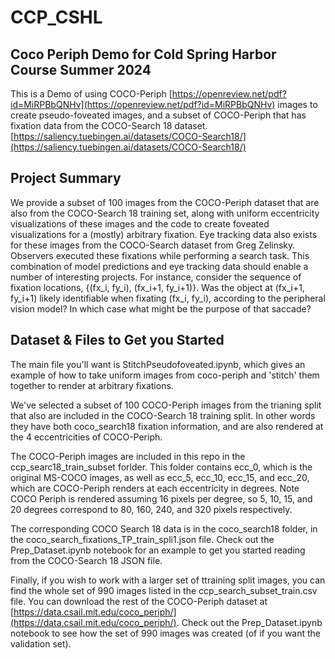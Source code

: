 # CCP_CSHL

## Coco Periph Demo for Cold Spring Harbor Course Summer 2024  

This is a Demo of using COCO-Periph [https://openreview.net/pdf?id=MiRPBbQNHv](https://openreview.net/pdf?id=MiRPBbQNHv) images to create pseudo-foveated images, and a subset of COCO-Periph that has fixation data from the COCO-Search 18 dataset. [https://saliency.tuebingen.ai/datasets/COCO-Search18/](https://saliency.tuebingen.ai/datasets/COCO-Search18/)  

## Project Summary

We provide a subset of 100 images from the COCO-Periph dataset that are also from the  COCO-Search 18 training set, along with uniform eccentricity visualizations of these images and the code to create foveated visualizations for a (mostly) arbitrary fixation. Eye tracking data also exists for these images from the COCO-Search dataset from Greg Zelinsky. Observers executed these fixations while performing a search task. This combination of model predictions and eye tracking data should enable a number of interesting projects. For instance, consider the sequence of fixation locations, {(fx_i, fy_i), (fx_i+1, fy_i+1)}. Was the object at (fx_i+1, fy_i+1) likely identifiable when fixating (fx_i, fy_i), according to the peripheral vision model? In which case what might be the purpose of that saccade?   

## Dataset & Files to Get you Started

The main file you'll want is StitchPseudofoveated.ipynb, which gives an example of how to take uniform images from coco-periph and 'stitch' them together to render at arbitrary fixations.  

We've selected a subset of 100 COCO-Periph images from the trianing split that also are included in the COCO-Search 18 training split. In other words they have both coco_search18 fixation information, and are also rendered at the 4 eccentricities of COCO-Periph. 

The COCO-Periph images are included in this repo in the ccp_searc18_train_subset forlder. This folder contains ecc_0, which is the original MS-COCO images, as well as ecc_5, ecc_10, ecc_15, and ecc_20, which are COCO-Periph renders at each eccentricity in degrees. Note COCO Periph is rendered assuming 16 pixels per degree, so 5, 10, 15, and 20 degrees correspond to 80, 160, 240, and 320 pixels respectively.  

The corresponding COCO Search 18 data is in the coco_search18 folder, in the coco_search_fixations_TP_train_spli1.json file. Check out the Prep_Dataset.ipynb notebook for an example to get you started reading from the COCO-Search 18 JSON file.

Finally, if you wish to work with a larger set of ttraining split images, you can find the whole set of 990 images listed in the ccp_search_subset_train.csv file. You can download the rest of the COCO-Periph dataset at [https://data.csail.mit.edu/coco_periph/](https://data.csail.mit.edu/coco_periph/). Check out the Prep_Dataset.ipynb notebook to see how the set of 990 images was created (of if you want the validation set).




